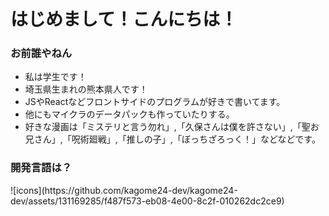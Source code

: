 <h1><b>はじめまして！こんにちは！</b></h1>
<h3>お前誰やねん</h3>

- 私は学生です！
- 埼玉県生まれの熊本県人です！
- JSやReactなどフロントサイドのプログラムが好きで書いてます。
- 他にもマイクラのデータパックも作っていたりする。
- 好きな漫画は「ミステリと言う勿れ」,「久保さんは僕を許さない」,「聖お兄さん」,「呪術廻戦」,「推しの子」,「ぼっちざろっく！」などなどです。

<h3>開発言語は？</h3>
![icons](https://github.com/kagome24-dev/kagome24-dev/assets/131169285/f487f573-eb08-4e00-8c2f-010262dc2ce9)
